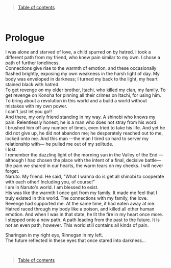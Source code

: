 > [Table of contents](./en.md#-table-of-contents)

<br>

# Prologue

I was alone and starved of love, a child spurred on by hatred.
I took a different path from my friend, who knew pain similar to my own. I chose a path of further loneliness.  
Connections give rise to the warmth of emotion, and these occasionally flashed brightly, exposing my own weakness in the harsh light of day. My body was enveloped in darkness; I turned my back to the light, my heart stained black with hatred.  
To get revenge on my older brother, Itachi, who killed my clan, my family. To get revenge on Konoha for pinning all their crimes on Itachi, for using him. To bring about a revolution in this world and a build a world without mistakes with my own power.  
I can't just let you go!!  
And there, my only friend standing in my way. A shinobi who knows my pain. Relentlessly honest, he is a man who does not stray from his word.  
I brushed him off any number of times, even tried to take his life. And yet he did not give up, he did not abandon me; he desperately reached out to me, locked onto me. And this man —the man I tired so hard to server my relationship with— he pulled me out of my solitude.  
I lost.  
I remember the dazzling light of the morning sun in the Valley of the End —although I had chosen the place with the intent of a final, decisive battle— the pain we shared in our hearts, the warm tears on my cheeks. I will never forget.  
Naruto. My friend. He said, "What I wanna do is get all shinobi to cooperate with each other! Including you, of course!"  
I am in Naruto's world. I am blessed to exist.  
His was like the warmth I once got from my family. It made me feel that I truly existed in this world. The connections with my family, the love.  
Revenge had supported me. At the same time, it had eaten away at me. Hatred raced through my body like a poison, and killed all other human emotion. And when I was in that state, he lit the fire in my heart once more.  
I stepped onto a new path. A path leading from the past to the future. It is not an even path, however. This world still contains all kinds of pain.

Sharingan in my right eye, Rinnegan in my left.  
The future reflected in these eyes that once stared into darkness...

<br>

> [Table of contents](./en.md#-table-of-contents)
